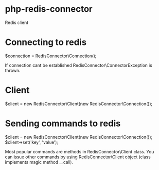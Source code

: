 # php-redis-connector
Redis client

# Connecting to redis

$connection = RedisConnector\Connection();

If connection cant be established RedisConnector\ConnectorException is thrown.

# Client

$client = new RedisConnector\Client(new RedisConnector\Connection());

# Sending commands to redis

$client = new RedisConnector\Client(new RedisConnector\Connection());
$client->set('key', 'value');

Most popular commands are methods in RedisConnector\Client class. You can issue other commands by using RedisConnector\Client object (class implements magic method __call).
